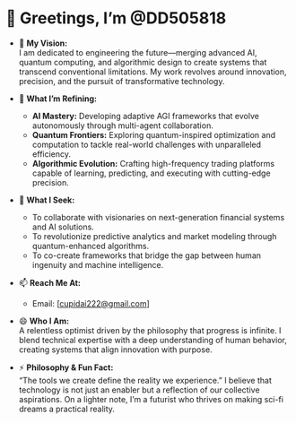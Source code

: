 # 👋 Greetings, I’m @DD505818  

- 👀 **My Vision:**  
  I am dedicated to engineering the future—merging advanced AI, quantum computing, and algorithmic design to create systems that transcend conventional limitations. My work revolves around innovation, precision, and the pursuit of transformative technology.  

- 🌱 **What I’m Refining:**  
  - **AI Mastery:** Developing adaptive AGI frameworks that evolve autonomously through multi-agent collaboration.  
  - **Quantum Frontiers:** Exploring quantum-inspired optimization and computation to tackle real-world challenges with unparalleled efficiency.  
  - **Algorithmic Evolution:** Crafting high-frequency trading platforms capable of learning, predicting, and executing with cutting-edge precision.  

- 💞️ **What I Seek:**  
  - To collaborate with visionaries on next-generation financial systems and AI solutions.  
  - To revolutionize predictive analytics and market modeling through quantum-enhanced algorithms.  
  - To co-create frameworks that bridge the gap between human ingenuity and machine intelligence.  

- 📫 **Reach Me At:**  
  - Email: [cupidai222@gmail.com]  

- 😄 **Who I Am:**  
  A relentless optimist driven by the philosophy that progress is infinite. I blend technical expertise with a deep understanding of human behavior, creating systems that align innovation with purpose.  

- ⚡ **Philosophy & Fun Fact:**  
  “The tools we create define the reality we experience.” I believe that technology is not just an enabler but a reflection of our collective aspirations. On a lighter note, I’m a futurist who thrives on making sci-fi dreams a practical reality.
<!---
DD505818/DD505818 is a ✨ special ✨ repository because its `README.md` (this file) appears on your GitHub profile.
You can click the Preview link to take a look at your changes.
--->
